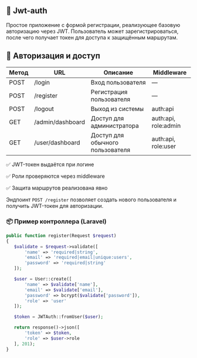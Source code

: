 ## 🔐 Jwt-auth

Простое приложение с формой регистрации, реализующее базовую авторизацию через JWT. Пользователь может зарегистрироваться, после чего получает токен для доступа к защищённым маршрутам.

## 🔐 Авторизация и доступ

| Метод | URL               | Описание                      | Middleware         |
|-------|-------------------|-------------------------------|--------------------|
| POST  | /login            | Вход пользователя             | —                  |
| POST  | /register         | Регистрация пользователя      | —                  |
| POST  | /logout           | Выход из системы              | auth:api           |
| GET   | /admin/dashboard  | Доступ для администратора     | auth:api, role:admin |
| GET   | /user/dashboard   | Доступ для обычного пользователя | auth:api, role:user |

✅ JWT-токен выдаётся при логине

✅ Роли проверяются через middleware

✅ Защита маршрутов реализована явно

Эндпоинт `POST /register` позволяет создать нового пользователя и получить JWT-токен для авторизации.

### 📦 Пример контроллера (Laravel)

```php
public function register(Request $request)
{
   $validate = $request->validate([
       'name' => 'required|string',
       'email' => 'required|email|unique:users',
       'password' => 'required|string'
   ]);

   $user = User::create([
       'name' => $validate['name'],
       'email' => $validate['email'],
       'password' => bcrypt($validate['password']),
       'role' => 'user'
   ]);

   $token = JWTAuth::fromUser($user);

   return response()->json([
       'token' => $token,
       'role' => $user->role
   ], 201);
}
```
